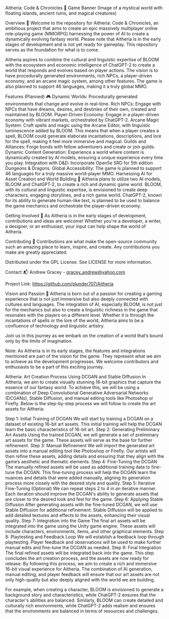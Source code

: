 
Aitheria: Code & Chronicles 🌌
Game Banner (Image of a mystical world with floating islands, ancient ruins, and magical creatures)

Overview 📖
Welcome to the repository for Aitheria: Code & Chronicles, an ambitious project that aims to create an epic massively multiplayer online role-playing game (MMORPG) harnessing the power of AI to create a dynamically evolving fantasy world. Please note that Aitheria is in the early stages of development and is not yet ready for gameplay. This repository serves as the foundation for what is to come.

Aitheria aspires to combine the cultural and linguistic expertise of BLOOM with the ecosystem and economic intelligence of ChatGPT-2 to create a world that responds and evolves based on player actions. The vision is to have procedurally generated environments, rich NPCs, a player-driven economy, and an arcane magic system, among other features. The game is also planned to support 46 languages, making it a truly global MMO.

Features (Planned) 🎮
Dynamic Worlds: Procedurally generated environments that change and evolve in real-time.
Rich NPCs: Engage with NPCs that have dreams, desires, and destinies of their own, created and maintained by BLOOM.
Player-Driven Economy: Engage in a player-driven economy with vibrant markets, orchestrated by ChatGPT-2.
Arcane Magic System: Craft spells and magic using the Arcane Editor, with linguistic luminescence added by BLOOM. This means that when a player creates a spell, BLOOM could generate elaborate incantations, descriptions, and lore for the spell, making it feel more immersive and magical.
Guilds and Alliances: Forge bonds with fellow adventurers and create or join guilds.
Dynamic Content Generation: Experience a world where content is dynamically created by AI models, ensuring a unique experience every time you play.
Integration with D&D: Incorporate Open5e SRD for 5th edition Dungeons & Dragons.
Global Accessibility: The game is planned to support 46 languages for a truly massive world-player MMO.
Harnessing AI for Asset Creation and World Building 🤖
Aitheria plans to utilize two AI models, BLOOM and ChatGPT-2, to create a rich and dynamic game world. BLOOM, with its cultural and linguistic expertise, is envisioned to create deep characters, engaging storylines, and a rich game world. ChatGPT-2, known for its ability to generate human-like text, is planned to be used to balance the game mechanics and orchestrate the player-driven economy.


Getting Involved 🚀
As Aitheria is in the early stages of development, contributions and ideas are welcome! Whether you're a developer, a writer, a designer, or an enthusiast, your input can help shape the world of Aitheria.

Contributing 🤝
Contributions are what make the open-source community such an amazing place to learn, inspire, and create. Any contributions you make are greatly appreciated.


Distributed under the GPL License. See LICENSE for more information.

Contact 📬
Andrew Gracey - gracey_andrew@yahoo.com

Project Link: https://github.com/plunder707/Aitheria

Vision and Passion 🌟
Aitheria is born out of a passion for creating a gaming experience that is not just immersive but also deeply connected with cultures and languages. The integration of AI, especially BLOOM, is not just for the mechanics but also to create a linguistic richness in the game that resonates with the players on a different level. Whether it is through the incantations of spells or the lore of the world, Aitheria aims to be a confluence of technology and linguistic artistry.

Join us in this journey as we embark on the creation of a world that’s bound only by the limits of imagination.

Note: As Aitheria is in its early stages, the features and integrations mentioned are part of the vision for the game. They represent what we aim to achieve as the development progresses. We welcome contributors and enthusiasts to be a part of this exciting journey.


Aitheria: Art Creation Process Using DCGAN and Stable Diffusion
In Aitheria, we aim to create visually stunning 16-bit graphics that capture the essence of our fantasy world. To achieve this, we will be using a combination of Deep Convolutional Generative Adversarial Networks (DCGANs), Stable Diffusion, and manual editing tools like Photoshop or Firefly. Below is the step-by-step process we will follow to create the art assets for Aitheria:

Step 1: Initial Training of DCGAN
We will start by training a DCGAN on a dataset of existing 16-bit art assets. This initial training will help the DCGAN learn the basic characteristics of 16-bit art.
Step 2: Generating Preliminary Art Assets
Using the trained DCGAN, we will generate a set of preliminary art assets for the game. These assets will serve as the base for further refinement.
Step 3: Manual Refinement
We will import the generated art assets into a manual editing tool like Photoshop or Firefly.
Our artists will then refine these assets, adding details and ensuring that they align with the game’s aesthetic and thematic elements.
Step 4: Fine-Tuning the DCGAN
The manually refined assets will be used as additional training data to fine-tune the DCGAN.
This fine-tuning process will help the DCGAN learn the nuances and details that were added manually, aligning its generation process more closely with the desired style and quality.
Step 5: Iterative Fine-Tuning (Optional)
We can repeat steps 2 to 4 in an iterative manner. Each iteration should improve the DCGAN's ability to generate assets that are closer to the desired look and feel for the game.
Step 6: Applying Stable Diffusion
After generating assets with the fine-tuned DCGAN, we will use Stable Diffusion for additional refinement.
Stable Diffusion will be applied to add detailed textures and effects to the assets, enhancing their visual quality.
Step 7: Integration into the Game
The final art assets will be integrated into the game using the Unity game engine.
These assets will include characters, environments, items, and other graphical elements.
Step 8: Playtesting and Feedback Loop
We will establish a feedback loop through playtesting.
Player feedback and observations will be used to make further manual edits and fine-tune the DCGAN as needed.
Step 9: Final Integration
The final refined assets will be integrated back into the game.
This step concludes the art creation process, and the assets are now ready for release.
By following this process, we aim to create a rich and immersive 16-bit visual experience for Aitheria. The combination of AI generation, manual editing, and player feedback will ensure that our art assets are not only high-quality but also deeply aligned with the world we are building.

For example, when creating a character, BLOOM is envisioned to generate a background story and characteristics, while ChatGPT-2 ensures that the character's abilities are balanced. Similarly, BLOOM can create detailed and culturally rich environments, while ChatGPT-2 adds realism and ensures that the environments are balanced in terms of resources and challenges.

